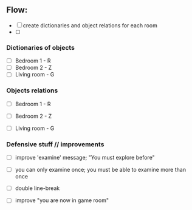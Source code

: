 ## Flow:

- [ ] create dictionaries and object relations for each room
- [ ] 


### Dictionaries of objects

- [ ] Bedroom 1 - R
- [ ] Bedroom 2 - Z
- [ ] Living room - G

### Objects relations

- [ ] Bedroom 1 - R
- [ ] Bedroom 2 - Z
- [ ] Living room - G


### Defensive stuff // improvements

- [ ] improve 'examine' message; "You must explore before"
- [ ] you can only examine once; you must be able to examine more than once
- [ ] double line-break
- [ ] improve "you are now in game room"

